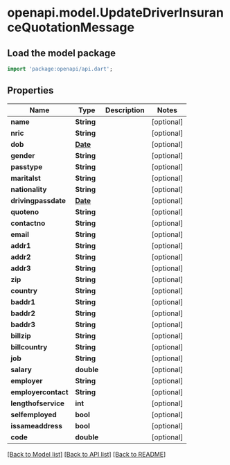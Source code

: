 # openapi.model.UpdateDriverInsuranceQuotationMessage

## Load the model package
```dart
import 'package:openapi/api.dart';
```

## Properties
Name | Type | Description | Notes
------------ | ------------- | ------------- | -------------
**name** | **String** |  | [optional] 
**nric** | **String** |  | [optional] 
**dob** | [**Date**](Date.md) |  | [optional] 
**gender** | **String** |  | [optional] 
**passtype** | **String** |  | [optional] 
**maritalst** | **String** |  | [optional] 
**nationality** | **String** |  | [optional] 
**drivingpassdate** | [**Date**](Date.md) |  | [optional] 
**quoteno** | **String** |  | [optional] 
**contactno** | **String** |  | [optional] 
**email** | **String** |  | [optional] 
**addr1** | **String** |  | [optional] 
**addr2** | **String** |  | [optional] 
**addr3** | **String** |  | [optional] 
**zip** | **String** |  | [optional] 
**country** | **String** |  | [optional] 
**baddr1** | **String** |  | [optional] 
**baddr2** | **String** |  | [optional] 
**baddr3** | **String** |  | [optional] 
**billzip** | **String** |  | [optional] 
**billcountry** | **String** |  | [optional] 
**job** | **String** |  | [optional] 
**salary** | **double** |  | [optional] 
**employer** | **String** |  | [optional] 
**employercontact** | **String** |  | [optional] 
**lengthofservice** | **int** |  | [optional] 
**selfemployed** | **bool** |  | [optional] 
**issameaddress** | **bool** |  | [optional] 
**code** | **double** |  | [optional] 

[[Back to Model list]](../README.md#documentation-for-models) [[Back to API list]](../README.md#documentation-for-api-endpoints) [[Back to README]](../README.md)


